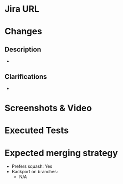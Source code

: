 # Jira URL

<!-- Add the link to the corresponding JIRA issue referenced in a commit message. Unless this is a [Misc] commit,
see https://dev.xwiki.org/xwiki/bin/view/Community/DevelopmentPractices#HRule:Don27tcreateunnecessaryissues
-->

# Changes

## Description

<!-- Describe the main changes brought in this PR. -->

*

## Clarifications

<!-- Provide extra hints to make it easier to understand the PR. Those could be:
* Explanation of choices made in this PR
* Anchor towards extra resources needed to understand the context of this PR (e.g., a forum proposal).
* Links to other issues this issue depends on
-->

*

# Screenshots & Video

<!-- If this PR introduces any UI change, it's recommended to highlight it with before/after screenshots 
or even a screen recording for complex interactions. 
-->

# Executed Tests

<!-- Especially important for regression fixes. 
Indicate how changes were tested (e.g., what maven commands were run to validate them).
-->

# Expected merging strategy

* Prefers squash: Yes <!-- No — Explain why. -->
* Backport on branches:
  * N/A
